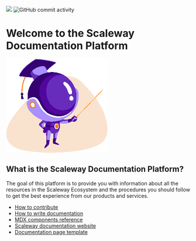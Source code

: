 ![](https://img.shields.io/badge/documentation-Scaleway-rebeccapurple)
![GitHub commit activity](https://img.shields.io/github/commit-activity/w/scaleway/docs-content)

# Welcome to the Scaleway Documentation Platform

![](./docs/images/prof_mascotte@2x.webp)

## What is the Scaleway Documentation Platform?

The goal of this platform is to provide you with information about all the resources in the Scaleway Ecosystem and the procedures you should follow to get the best experience from our products and services. 

- [How to contribute](./docs/CONTRIBUTING.md)
- [How to write documentation](https://www.scaleway.com/en/docs/guidelines/)
- [MDX components reference](https://scaleway.com/en/docs/components/)
- [Scaleway documentation website](www.scaleway.com/en/docs/)
- [Documentation page template](./docs/DOC_PAGE_TEMPLATE.mdx)
